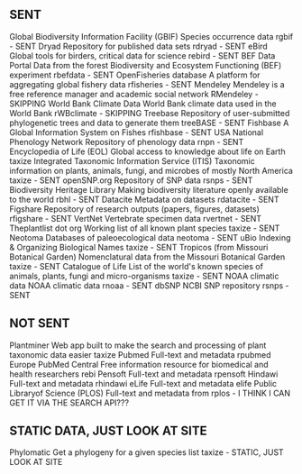 ## SENT

Global Biodiversity Information Facility (GBIF)	Species occurrence data	rgbif - SENT
Dryad	Repository for published data sets	rdryad  - SENT
eBird	Global tools for birders, critical data for science	rebird  - SENT
BEF Data Portal	Data from the forest Biodiversity and Ecosystem Functioning (BEF) experiment	rbefdata  - SENT
OpenFisheries database	A platform for aggregating global fishery data	rfisheries  - SENT
Mendeley	Mendeley is a free reference manager and academic social network	RMendeley  - SKIPPING
World Bank Climate Data	World Bank climate data used in the World Bank	rWBclimate   - SKIPPING
Treebase	Repository of user-submitted phylogenetic trees and data to generate them	treeBASE   - SENT
Fishbase	A Global Information System on Fishes	rfishbase   - SENT
USA National Phenology Network	Repository of phenology data	rnpn   - SENT
Encyclopedia of Life (EOL)	Global access to knowledge about life on Earth	taxize 
Integrated Taxonomic Information Service (ITIS)	Taxonomic information on plants, animals, fungi, and microbes of mostly North America	taxize  - SENT
openSNP.org	Repository of SNP data	rsnps  - SENT
Biodiversity Heritage Library	Making biodiversity literature openly available to the world	rbhl   - SENT
Datacite	Metadata on datasets	rdatacite  - SENT
Figshare	Repository of research outputs (papers, figures, datasets)	rfigshare  - SENT
VertNet	Vertebrate specimen data	rvertnet  - SENT
Theplantlist dot org	Working list of all known plant species	taxize  - SENT
Neotoma	Databases of paleoecological data	neotoma  - SENT
uBio	Indexing & Organizing Biological Names	taxize  - SENT
Tropicos (from Missouri Botanical Garden)	Nomenclatural data from the Missouri Botanical Garden	taxize  - SENT
Catalogue of Life	List of the world's known species of animals, plants, fungi and micro-organisms	taxize  - SENT
NOAA climatic data	NOAA climatic data	rnoaa  - SENT
dbSNP	NCBI SNP repository	rsnps  - SENT


## NOT SENT

Plantminer	Web app built to make the search and processing of plant taxonomic data easier	taxize 
Pubmed	Full-text and metadata	rpubmed 
Europe PubMed Central	Free information resource for biomedical and health researchers	rebi 
Pensoft	Full-text and metadata	rpensoft 
Hindawi	Full-text and metadata	rhindawi 
eLife	Full-text and metadata	elife 
Public Libraryof Science (PLOS)	Full-text and metadata from	rplos - I THINK I CAN GET IT VIA THE SEARCH API???

## STATIC DATA, JUST LOOK AT SITE

Phylomatic	Get a phylogeny for a given species list	taxize  - STATIC, JUST LOOK AT SITE
